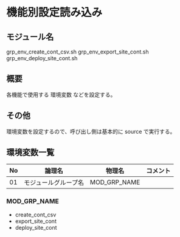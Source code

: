 # 機能別設定読み込み

## モジュール名
grp_env_create_cont_csv.sh
grp_env_export_site_cont.sh
grp_env_deploy_site_cont.sh

## 概要
各機能で使用する 環境変数 などを設定する。

## その他
環境変数を設定するので、呼び出し側は基本的に source で実行する。

## 環境変数一覧

| No  | 論理名                      | 物理名            | コメント     |
| --- | --------------------------- | ----------------- | ------------ |
| 01  | モジュールグループ名        | MOD_GRP_NAME      |              |

### MOD_GRP_NAME
- create_cont_csv
- export_site_cont
- deploy_site_cont




